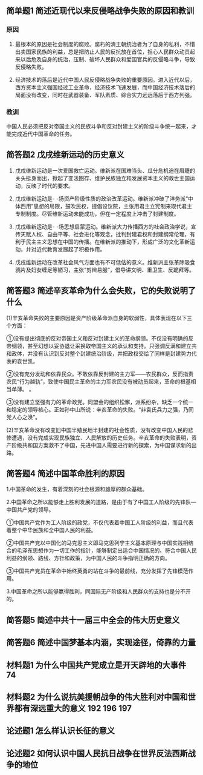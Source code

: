 ## 简单题1 简述近现代以来反侵略战争失败的原因和教训

### 原因

1. 最根本的原因是社会制度的腐败。腐朽的清王朝统治者为了自身的私利，不惜出卖国家民族的利益，总是把防止人民的反抗放在首位，担心人民群众动员起来以后危及自身的统治，压制、破坏人民群众和爱国官兵的反侵略斗争，导致反侵略失败。

2. 经济技术的落后是近代中国人民反侵略战争失败的重要原因。进入近代以后，西方资本主义强国经过工业革命，经济技术飞速发展，而中国经济技术落后的局面没有改变，同时在武器装备、军队素质、综合实力远远落后于西方列强。

### 教训

中国人民必须把反对帝国主义的民族斗争和反对封建主义的阶级斗争统一起来，才能完成近代中国革命的任务。 

## 简答题2 戊戌维新运动的历史意义

1. 戊戌维新运动是一次爱国救亡运动。维新派在国难当头、瓜分危机迫在眉睫的关头挺身而出，掀起了变法图存、维护民族独立和发展资本主义的救世主国运动，反映了时代的要求。

2. 戊戌维新运动是- -场资产阶级性质的政治改革运动。维新派冲破了洋务派“中体西用”思想的局限，鼓吹民权，提倡设议院，主张用君主立宪制来取代君主专制制度。尽管维新运动未能成功，但在一定程度上冲击了封建制度。

3. 戊戌维新运动是- -场思想启蒙运动。维新派大力传播西方的社会政治学说，宣传天赋人权、自由平等、社会进化等观念，批判封建君权和封建纲常伦理，有利于民主主义思想在中国的传播。在维新派的推动下，形成广泛的文化革新运动，并对近代教育发展起了积极作用。

4. 戊戌维新运动在改革社会风气方面也有不可低估的意义。维新派主张革除吸食鸦片及妇女缠足等陋习，主张“剪辫易服”，倡导讲文明、重卫生、反跪拜等。

## 简答题3 简述辛亥革命为什么会失败，它的失败说明了什么

(1)辛亥革命失败的主要原因是资产阶级革命派自身的软弱性，具体表现在以下三个方面：

①没有提出彻底的反对帝国主义和反对封建主义的革命纲领。不仅没有明确的反帝纲领，甚至幻想以妥协退让采换取帝国主义的承认和支持。只强调反满和建立共和政体，并没有认识到反对整个封建统治阶级，并把政权交给了同样是封建势力代表的袁世凯。

②没有充分发动和依靠民众。不敢依靠反封建的主力军——农民群众，反而指责农民“行为越轨”，致使中国民主革命的主力军农民没有被动员起来，革命的根基相当单薄。 。

③没有建立坚强有力的革命政党。同盟会的组织松懈，派系纷杂，缺乏一个统一和稳定的领导核心。正如孙中山所说：辛亥革命的失败。“非袁氏兵力之强，乃同党人心之涣”。

(2)辛亥革命没有改变旧中国半殖民地半封建的社会性质，没有改变中国人民的悲惨遭遇，没有完成实现民族独立、人民解放的历史任务。辛亥革命的失败表明，资产阶级共和国方案救不了中国，先进中国人需要进行新的探索，为中国谋求新的出路。

## 简答题4 简述中国革命胜利的原因

1.中国革命的发生，有着深刻的社会根源和雄厚的群众基础。

2.中国革命之所以能够走上胜利发展的道路，是由于有了中国工人阶级的先锋队—中国共产党的领导。

①中国共产党作为工人阶级的政党，不仅代表着中国工人阶级的利益，而且代表着整个中华民族和全中国人民的利益。

②中国共产党以中国化的马克思主义即马克思列宁主义基本原理与中国实践相结合的毛泽东思想作为一切工作的指针，能够制定出适合中国情况的、符合中国人民利益的纲领、路线、方针和政策，为中国人民的斗争指明正确的方向。

③中国共产党员在革命中始终英勇的站在斗争的最前线，充分发挥了先锋模范作用。

3.中国革命之所以能够赢得胜利，同国际无产阶级和人民群众的支持也是分不开的。

## 简答题5 简述中共十一届三中全会的伟大历史意义

## 简答题6 简述中国梦基本内涵，实现途径，倚靠的力量



## 材料题1 为什么中国共产党成立是开天辟地的大事件 74

## 材料题2 为什么说抗美援朝战争的伟大胜利对中国和世界都有深远重大的意义 192 196 197

## 论述题1 怎么样认识长征的意义

## 论述题2 如何认识中国人民抗日战争在世界反法西斯战争的地位